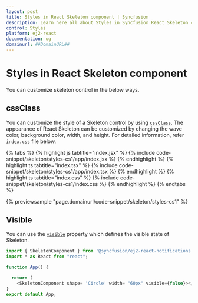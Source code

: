 ```yaml
---
layout: post
title: Styles in React Skeleton component | Syncfusion
description: Learn here all about Styles in Syncfusion React Skeleton component of Syncfusion Essential JS 2 and more.
control: Styles 
platform: ej2-react
documentation: ug
domainurl: ##DomainURL##
---
```


# Styles in React Skeleton component

You can customize skeleton control in the below ways.

## cssClass

You can customize the style of a Skeleton control by using [`cssClass`](https://ej2.syncfusion.com/react/documentation/api/skeleton/#cssclass). The appearance of React Skeleton can be customized by changing the wave color, background color, width, and height. For detailed information, refer `index.css` file below.

{% tabs %}
{% highlight js tabtitle="index.jsx" %}
{% include code-snippet/skeleton/styles-cs1/app/index.jsx %}
{% endhighlight %}
{% highlight ts tabtitle="index.tsx" %}
{% include code-snippet/skeleton/styles-cs1/app/index.tsx %}
{% endhighlight %}
{% highlight ts tabtitle="index.css" %}
{% include code-snippet/skeleton/styles-cs1/index.css %}
{% endhighlight %}
{% endtabs %}

 {% previewsample "page.domainurl/code-snippet/skeleton/styles-cs1" %}

## Visible

You can use the [`visible`](https://ej2.syncfusion.com/react/documentation/api/skeleton/#visible) property which defines the visible state of Skeleton.

```ts
import { SkeletonComponent } from '@syncfusion/ej2-react-notifications';
import * as React from "react";

function App() {

  return (
    <SkeletonComponent shape= 'Circle' width= "60px" visible={false}></SkeletonComponent>);
}
export default App;
```